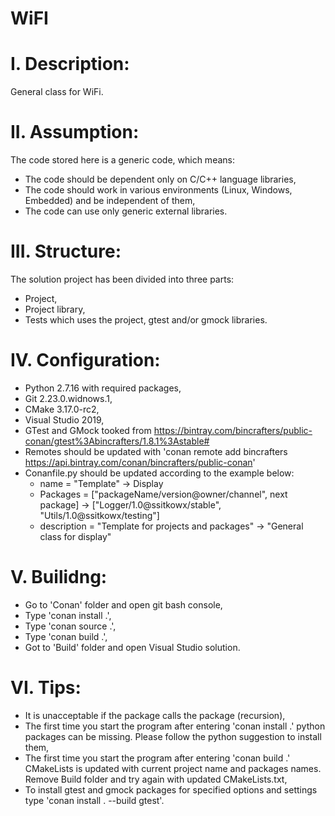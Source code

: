 # WiFI

# I. Description:
General class for WiFi.

# II. Assumption:
The code stored here is a generic code, which means:
- The code should be dependent only on C/C++ language libraries,
- The code should work in various environments (Linux, Windows, Embedded) and be independent of them,
- The code can use only generic external libraries.

# III. Structure:
The solution project has been divided into three parts:
- Project,
- Project library,
- Tests which uses the project, gtest and/or gmock libraries.

# IV. Configuration:
- Python 2.7.16 with required packages,
- Git 2.23.0.widnows.1,
- CMake 3.17.0-rc2,
- Visual Studio 2019,
- GTest and GMock tooked from https://bintray.com/bincrafters/public-conan/gtest%3Abincrafters/1.8.1%3Astable#
- Remotes should be updated with 'conan remote add bincrafters https://api.bintray.com/conan/bincrafters/public-conan'
- Conanfile.py should be updated according to the example below:
  - name        = "Template"                                          -> Display
  - Packages    = ["packageName/version@owner/channel", next package] -> ["Logger/1.0@ssitkowx/stable", "Utils/1.0@ssitkowx/testing"]
  - description = "Template for projects and packages"                -> "General class for display"

# V. Builidng:
- Go to 'Conan' folder and open git bash console,
- Type 'conan install .',
- Type 'conan source .',
- Type 'conan build .',
- Got to 'Build' folder and open Visual Studio solution.

# VI. Tips:
- It is unacceptable if the package calls the package (recursion),
- The first time you start the program after entering 'conan install .' python packages can be missing.
  Please follow the python suggestion to install them,
- The first time you start the program after entering 'conan build .' CMakeLists is updated with current project name and packages names.
  Remove Build folder and try again with updated CMakeLists.txt,
- To install gtest and gmock packages for specified options and settings type 'conan install . --build gtest'.